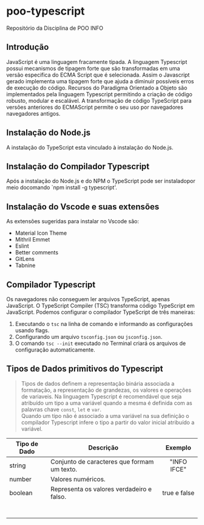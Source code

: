 # poo-typescript
Repositório da Disciplina de POO INFO 

## Introdução
>
JavaScript é uma linguagem fracamente tipada. A linguagem Typescript possui mecanismos de tipagem forte que são transformadas em uma versão especifica do ECMA Script que é selecionada. Assim o Javascript gerado implementa uma tipagem forte que ajuda a diminuir possíveis erros de execução do código. Recursos do Paradigma Orientado a Objeto são implementados pela linguagem Typescript permitindo a criação de código robusto, modular e escalável. 
A transformação de código TypeScript para versões anteriores do ECMAScript permite o seu uso por navegadores navegadores antigos.
>


## Instalação do Node.js
>
A instalação do TypeScript esta vinculado à instalação do Node.js. 
>
## Instalação do Compilador Typescript
>
Após a instalação do Node.js e do NPM o TypeScript pode ser instaladopor meio docomando `npm install -g typescript'. 
>
## Instalação do Vscode e suas extensões
>
As extensões sugeridas para instalar no Vscode são:
* Material Icon Theme
* Mithril Emmet
* Eslint
* Better comments
* GitLens
* Tabnine
>

## Compilador Typescript
> 
Os navegadores não conseguem ler arquivos TypeScript, apenas JavaScript.
O TypeScript Compiler (TSC) transforma código TypeScript em JavaScript.
Podemos configurar o compilador TypeScript de três maneiras:
1. Executando o `tsc` na linha de comando e informando as configurações usando flags.
2. Configurando um arquivo `tsconfig.json` ou `jsconfig.json`.
3. O comando `tsc --init` executado no Terminal criará os arquivos de configuração automaticamente.
> 

## Tipos de Dados primitivos do Typescript

> Tipos de dados definem a representação binária associada a formatação, a representação de grandezas, os valores e operações de variaveis. Na linguagem Typescript é recomendável que seja atribuído um tipo a uma variável quando a mesma é definida com as palavras chave `const`, `let` e `var`.  
Quando um tipo não é associado a uma variável na sua definição o compilador Typescript infere o tipo a partir do valor inicial atribuído a variável.  
>

| Tipo de Dado  | Descrição                                       | Exemplo      |
| ------------- |-------------------------------------------------|:------------:|
| string        | Conjunto de caracteres que formam um texto.     | "INFO IFCE"  |   
| number        | Valores numéricos.                              |              |
| boolean       | Representa os valores verdadeiro e falso.       | true e false |  
|               |                                                 |              |
|               |                                                 |              |
|               |                                                 |              |
|               |                                                 |              |
|               |                                                 |              |
|               |                                                 |              |
|               |                                                 |              |